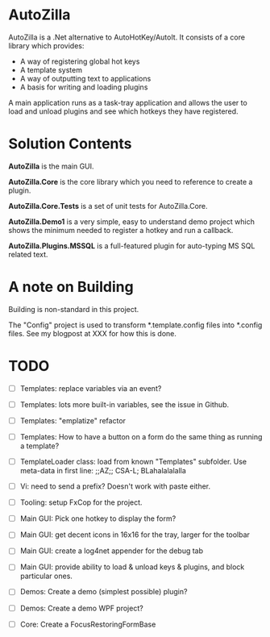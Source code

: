 AutoZilla
=========
AutoZilla is a .Net alternative to AutoHotKey/AutoIt. It consists of a core
library which provides: 

- A way of registering global hot keys
- A template system
- A way of outputting text to applications
- A basis for writing and loading plugins

A main application runs as a task-tray application and allows the user to load
and unload plugins and see which hotkeys they have registered.


Solution Contents
=================
**AutoZilla** is the main GUI.

**AutoZilla.Core** is the core library which you need to reference to
create a plugin.

**AutoZilla.Core.Tests** is a set of unit tests for AutoZilla.Core.

**AutoZilla.Demo1** is a very simple, easy to understand demo project
which shows the minimum needed to register a hotkey and run a callback.

**AutoZilla.Plugins.MSSQL** is a full-featured plugin for auto-typing MS SQL
related text.

A note on Building
==================
Building is non-standard in this project.

The "Config" project is used to transform *.template.config
files into *.config files. See my blogpost at XXX for how this is done.


TODO
====
- [ ] Templates: replace variables via an event?
- [ ] Templates: lots more built-in variables, see the issue in Github.
- [ ] Templates: "emplatize" refactor
- [ ] Templates: How to have a button on a form do the same thing as running a template?
- [ ] TemplateLoader class: load from known "Templates" subfolder. Use meta-data in first line: ;;AZ;; CSA-L; BLahalalalalla
- [ ] Vi: need to send a prefix? Doesn't work with paste either.
- [ ] Tooling: setup FxCop for the project.
- [ ] Main GUI: Pick one hotkey to display the form?
- [ ] Main GUI: get decent icons in 16x16 for the tray, larger for the toolbar
- [ ] Main GUI: create a log4net appender for the debug tab
- [ ] Main GUI: provide ability to load & unload keys & plugins, and block particular ones.
- [ ] Demos: Create a demo (simplest possible) plugin?
- [ ] Demos: Create a demo WPF project?
- [ ] Core: Create a FocusRestoringFormBase

